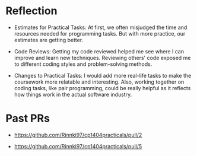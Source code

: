 # Reflection
- Estimates for Practical Tasks: At first, we often misjudged the time and resources needed for programming tasks. But with more practice, our estimates are getting better.

- Code Reviews: Getting my code reviewed helped me see where I can improve and learn new techniques. Reviewing others' code exposed me to different coding styles and problem-solving methods.

- Changes to Practical Tasks: I would add more real-life tasks to make the coursework more relatable and interesting. Also, working together on coding tasks, like pair programming, could be really helpful as it reflects how things work in the actual software industry.

# Past PRs

- https://github.com/Rinnki97/cp1404practicals/pull/2

- https://github.com/Rinnki97/cp1404practicals/pull/5
